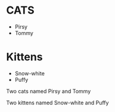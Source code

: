 # CATS
* Pirsy
* Tommy

# Kittens
* Snow-white
* Puffy

Two cats named Pirsy and Tommy

Two kittens named Snow-white and Puffy
